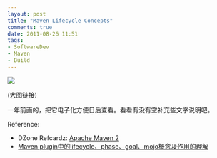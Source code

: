 ```yaml
---
layout: post
title: "Maven Lifecycle Concepts"
comments: true
date: 2011-08-26 11:51
tags:
- SoftwareDev
- Maven
- Build
---
```

![](https://lh5.googleusercontent.com/-d_OZsHIjLe8/TlcV3xzq-DI/AAAAAAAAATE/CGu8uwStu1k/s800/maven-concept.png)

([大图链接](https://picasaweb.google.com/lh/photo/D_sskYHvn6CgEruCxN6lMdBJO7epb5AqjiUnD_coqoo?feat=directlink))

一年前画的，把它电子化方便日后查看。看看有没有空补充些文字说明吧。

Reference:

  * DZone Refcardz: [Apache Maven 2](http://refcardz.dzone.com/refcardz/apache-maven-2)
  * [Maven plugin中的lifecycle、phase、goal、mojo概念及作用的理解](http://gavin-chen.iteye.com/blog/336607)
